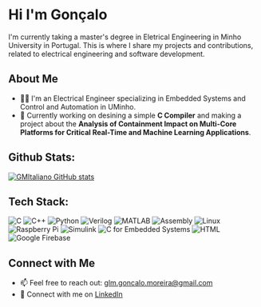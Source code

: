 # Hi I'm Gonçalo

I'm currently taking a master's degree in Eletrical Engineering in Minho University in Portugal.
This is where I share my projects and contributions, related to electrical engineering and software development.

## About Me

- 👨‍💻 I'm an Electrical Engineer specializing in Embedded Systems and Control and Automation in UMinho.
- 🚀 Currently working on desining a simple **C Compiler** and making a project about the **Analysis of Containment Impact on Multi-Core Platforms for Critical Real-Time and Machine Learning Applications**.

## Github Stats: 

[![GMItaliano GitHub stats](https://github-readme-stats.vercel.app/api?username=GMItaliano&show_icons=true&theme=radical)](https://github.com/GMItaliano/github-readme-stats)

## Tech Stack: 
![C](https://img.shields.io/badge/-C-00599C?style=flat&logo=c&logoColor=white) ![C++](https://img.shields.io/badge/-C++-00599C?style=flat&logo=c%2B%2B&logoColor=white) ![Python](https://img.shields.io/badge/-Python-3776AB?style=flat&logo=python&logoColor=white) ![Verilog](https://img.shields.io/badge/-Verilog-007ACC?style=flat&logo=Verilog&logoColor=white) ![MATLAB](https://img.shields.io/badge/-MATLAB-007ACC?style=flat&logo=Mathworks&logoColor=white) ![Assembly](https://img.shields.io/badge/-Assembly-007ACC?style=flat&logo=assembly&logoColor=white) ![Linux](https://img.shields.io/badge/-Linux-007ACC?style=flat&logo=linux&logoColor=white) ![Raspberry Pi](https://img.shields.io/badge/-Raspberry%20Pi-C51A4A?style=flat&logo=Raspberry-Pi&logoColor=white) ![Simulink](https://img.shields.io/badge/-Simulink-007ACC?style=flat&logo=Mathworks&logoColor=white) ![C for Embedded Systems](https://img.shields.io/badge/-C%20for%20Embedded%20Systems-00599C?style=flat&logo=c&logoColor=white) ![HTML](https://img.shields.io/badge/-HTML-E34F26?style=flat&logo=HTML5&logoColor=white) ![Google Firebase](https://img.shields.io/badge/-Google%20Firebase-FFCA28?style=flat&logo=firebase&logoColor=black)

## Connect with Me

- 📫 Feel free to reach out: glm.goncalo.moreira@gmail.com
- 🔗 Connect with me on [LinkedIn](https://www.linkedin.com/in/gon%C3%A7alo-moreira-702164268/)
